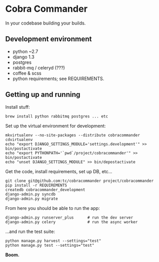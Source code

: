 # Cobra Commander

In your codebase building your builds.

## Development environment

- python ~2.7
- django 1.3
- postgres
- rabbit-mq / celeryd (???)
- coffee & scss
- python requirements; see REQUIREMENTS.


## Getting up and running

Install stuff:

	brew install python rabbitmq postgres ... etc


Set up the virtual environment for development:

	mkvirtualenv --no-site-packages --distribute cobracommander
	cdvirtualenv
	echo "export DJANGO_SETTINGS_MODULE='settings.development'" >> bin/postactivate
	echo "export PYTHONPATH='`pwd`/project/cobracommander'" >> bin/postactivate
	echo "unset DJANGO_SETTINGS_MODULE" >> bin/depostactivate


Get the code, install requirements, set up DB, etc...

	git clone git@github.com:tc/cobracommander project/cobracommander
	pip install -r REQUIREMENTS
	createdb cobracommander_development
	django-admin.py syncdb
	django-admin.py migrate


From here you should be able to run the app:

	django-admin.py runserver_plus		# run the dev server
	django-admin.py celery				# run the async worker

...and run the test suite:

	python manage.py harvest --settings="test"
	python manage.py test --settings="test"

__Boom.__

